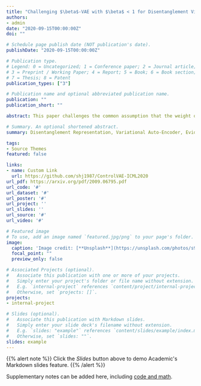 ```yaml
---
title: "Challenging $\beta$-VAE with $\beta$ < 1 for Disentanglement Via Dynamic Learning"
authors:
- admin
date: "2020-09-15T00:00:00Z"
doi: ""

# Schedule page publish date (NOT publication's date).
publishDate: "2020-09-15T00:00:00Z"

# Publication type.
# Legend: 0 = Uncategorized; 1 = Conference paper; 2 = Journal article;
# 3 = Preprint / Working Paper; 4 = Report; 5 = Book; 6 = Book section;
# 7 = Thesis; 8 = Patent
publication_types: ["3"]

# Publication name and optional abbreviated publication name.
publication: ""
publication_short: ""

abstract: This paper challenges the common assumption that the weight of β-VAE should be larger than 1 in order to effectively disentangle latent factors. We demonstrate that β-VAE with β≤1 can not only obtain good disentanglement but significantly improve the reconstruction accuracy via dynamic control. The goal of this paper is to deal with the trade-off problem between reconstruction accuracy and disentanglement with unsupervised learning. The existing methods, such as β-VAE and FactorVAE, assign a large weight in the objective, leading to high reconstruction errors in order to obtain better disentanglement. To overcome this problem, ControlVAE is recently developed to dynamically tune the weight to achieve the trade-off between disentangling and reconstruction using control theory. However, ControlVAE cannot fully decouple disentanglement learning and reconstruction, because it suffers from overshoot problem of the designed controller and does not timely respond to the target KL-divergence at the beginning of model training. In this paper, we propose a novel DynamicVAE that leverages an incremental PI controller, a variant of proportional-integral-derivative controller (PID) controller, and moving average as well as hybrid annealing method to effectively decouple the reconstruction and disentanglement learning. We then theoretically prove the stability of the proposed approach. Evaluation results on benchmark datasets demonstrate that DynamicVAE significantly improves the reconstruction accuracy for the comparable disentanglement compared to the existing methods. More importantly, we discover that our method is able to separate disentanglement learning and reconstruction without introducing any conflict between them.

# Summary. An optional shortened abstract.
summary: Disentanglement Representation, Variational Auto-Encoder, Evidence Lower Bound, Dynamic Systems

tags:
- Source Themes
featured: false

links:
- name: Custom Link
  url: https://github.com/shj1987/ControlVAE-ICML2020
url_pdf: https://arxiv.org/pdf/2009.06795.pdf
url_code: '#'
url_dataset: '#'
url_poster: '#'
url_project: ''
url_slides: ''
url_source: '#'
url_video: '#'

# Featured image
# To use, add an image named `featured.jpg/png` to your page's folder. 
image:
  caption: 'Image credit: [**Unsplash**](https://unsplash.com/photos/s9CC2SKySJM)'
  focal_point: ""
  preview_only: false

# Associated Projects (optional).
#   Associate this publication with one or more of your projects.
#   Simply enter your project's folder or file name without extension.
#   E.g. `internal-project` references `content/project/internal-project/index.md`.
#   Otherwise, set `projects: []`.
projects:
- internal-project

# Slides (optional).
#   Associate this publication with Markdown slides.
#   Simply enter your slide deck's filename without extension.
#   E.g. `slides: "example"` references `content/slides/example/index.md`.
#   Otherwise, set `slides: ""`.
slides: example
---
```


{{% alert note %}}
Click the *Slides* button above to demo Academic's Markdown slides feature.
{{% /alert %}}

Supplementary notes can be added here, including [code and math](https://sourcethemes.com/academic/docs/writing-markdown-latex/).
